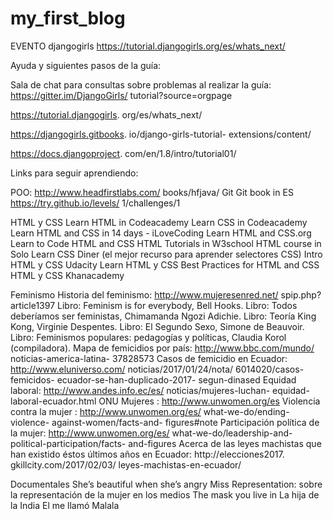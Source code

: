# my_first_blog
EVENTO djangogirls
https://tutorial.djangogirls.org/es/whats_next/


Ayuda y siguientes pasos de la guía:

Sala de chat para consultas sobre problemas al realizar la guía: https://gitter.im/DjangoGirls/ tutorial?source=orgpage

https://tutorial.djangogirls. org/es/whats_next/

https://djangogirls.gitbooks. io/django-girls-tutorial- extensions/content/

https://docs.djangoproject. com/en/1.8/intro/tutorial01/



Links para seguir aprendiendo:

POO: http://www.headfirstlabs.com/ books/hfjava/
Git
Git book in ES
https://try.github.io/levels/ 1/challenges/1


HTML y CSS
Learn HTML in Codeacademy
Learn CSS in Codeacademy
Learn HTML and CSS in 14 days - iLoveCoding
Learn HTML and CSS.org
Learn to Code HTML and CSS
HTML Tutorials in W3school
HTML course in Solo Learn
CSS Diner (el mejor recurso para aprender selectores CSS)
Intro HTML y CSS Udacity
Learn HTML y CSS
Best Practices for HTML and CSS
HTML y CSS Khanacademy


Feminismo
Historia del feminismo: http://www.mujeresenred.net/ spip.php?article1397
Libro: Feminism is for everybody, Bell Hooks.
Libro: Todos deberíamos ser feministas, Chimamanda Ngozi Adichie.
Libro: Teoría King Kong, Virginie Despentes.
Libro: El Segundo Sexo, Simone de Beauvoir.
Libro: Feminismos populares: pedagogías y políticas, Claudia Korol (compiladora).
Mapa de femicidios por país: http://www.bbc.com/mundo/ noticias-america-latina- 37828573
Casos de femicidio en Ecuador:
http://www.eluniverso.com/ noticias/2017/01/24/nota/ 6014020/casos-femicidos- ecuador-se-han-duplicado-2017- segun-dinased
Equidad laboral: http://www.andes.info.ec/es/ noticias/mujeres-luchan- equidad-laboral-ecuador.html
ONU Mujeres : http://www.unwomen.org/es
Violencia contra la mujer : http://www.unwomen.org/es/ what-we-do/ending-violence- against-women/facts-and- figures#note
Participación política de la mujer:
http://www.unwomen.org/es/ what-we-do/leadership-and- political-participation/facts- and-figures
Acerca de las leyes machistas que han existido éstos últimos años en Ecuador: http://elecciones2017. gkillcity.com/2017/02/03/ leyes-machistas-en-ecuador/


Documentales
She’s beautiful when she’s angry
Miss Representation:  sobre la representación de la mujer en los medios
The mask you live in
La hija de la India
El me llamó Malala
